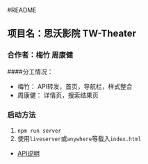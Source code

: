 #README
## 项目名：思沃影院 TW-Theater
### 合作者：梅竹 周康健
####分工情况：
* 梅竹： API转发，首页，导航栏，样式整合
* 周康健： 详情页，搜索结果页
### 启动方法
1. `npm run server`
2. 使用`liveserver`或`anywhere`等载入`index.html`
* [API说明](https://github.com/thoughtworks-recruit-camp/TW-Theater/blob/master/server/API_README.md)
